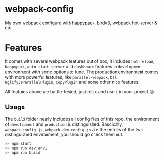 # webpack-config
My own webpack configure with [happypack](https://github.com/amireh/happypack), [birdv3](https://www.npmjs.com/package/birdv3), webpack hot-server & etc.

# Features
It comes with several webpack features out of box, it includes `hot-reload`, `happypack`, `auto-start server` and `dashboard` features in  `development` environment with some options to tune. The production environment comes with more powerful features, like `parallel-webpack`, `Dll`, `UglifyJsParallelPlugin`, `CopyPlugin` and some other nice features. 

All features above are battle-tested, just relax and use it in your project.😊

## Usage
The `build` folder nearly includes all config files of this repo, the environment of `development` and `production` is distinguished. Bascically, `webpack.config.js`, `webpack.dev.config.js` are the entries of the two distinguished environment, you should go check them out.

```sh
>> npm start
>> npm run dev:env1
>> npm run build
```

